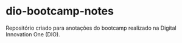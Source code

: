 # dio-bootcamp-notes
Repositório criado para anotações do bootcamp realizado na Digital Innovation One (DIO).

